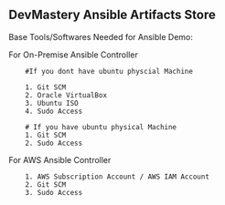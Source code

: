 ## DevMastery Ansible Artifacts Store

Base Tools/Softwares Needed for Ansible Demo:

For On-Premise Ansible Controller

        #If you dont have ubuntu physcial Machine
        
        1. Git SCM
        2. Oracle VirtualBox
        3. Ubuntu ISO
        4. Sudo Access
        
        # If you have ubuntu physical Machine
        1. Git SCM
        2. Sudo Access


For AWS Ansible Controller

        1. AWS Subscription Account / AWS IAM Account
        2. Git SCM
        3. Sudo Access
